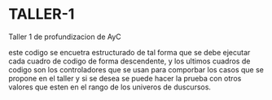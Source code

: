 # TALLER-1
Taller 1 de profundizacion de AyC

este codigo se encuetra estructurado de tal forma que se debe ejecutar cada cuadro de codigo de forma descendente,
y los ultimos cuadros de codigo son los controladores que se usan para comporbar los casos que se propone en el taller 
y si se desea se puede hacer la prueba con otros valores que esten en el rango de los univeros de duscursos.
